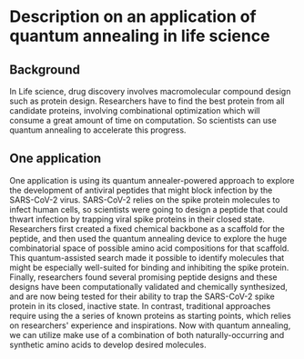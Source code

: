 # Description on an application of quantum annealing in life science

## Background

In Life science, drug discovery involves macromolecular compound design such as protein design. Researchers have to find the best protein from all candidate proteins, involving combinational optimization which will consume a great amount of time on computation. So scientists can use quantum annealing to accelerate this progress. 

## One application

One application is using its quantum annealer-powered approach to explore the development of antiviral peptides that might block infection by the SARS-CoV-2 virus. SARS-CoV-2 relies on the spike protein molecules to infect human cells, so scientists were going to design a peptide that could thwart infection by trapping viral spike proteins in their closed state.  Researchers first created a fixed chemical backbone as a scaffold for the peptide, and then used the quantum annealing device to explore the huge combinatorial space of possible amino acid compositions for that scaffold. This quantum-assisted search made it possible to identify molecules that might be especially well-suited for binding and inhibiting the spike protein. Finally, researchers found several promising peptide designs and these designs have been computationally validated and chemically synthesized, and are now being tested for their ability to trap the SARS-CoV-2 spike protein in its closed, inactive state. In contrast, traditional approaches require using the a series of known proteins as starting points, which relies on researchers' experience and inspirations. Now with quantum annealing, we can utilize make use of a combination of both naturally-occurring and synthetic amino acids to develop desired molecules.
